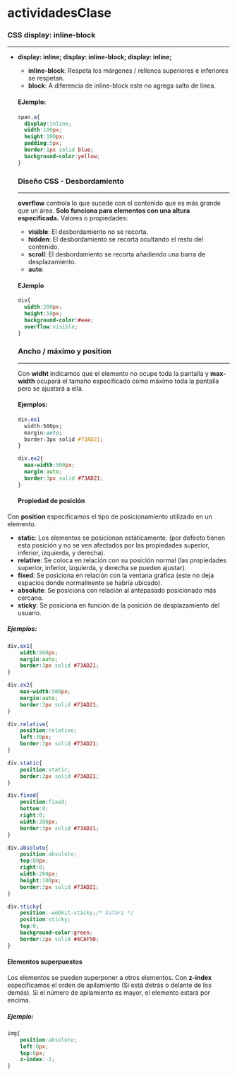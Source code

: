 # actividadesClase


### CSS display: inline-block
------------

- **display: inline; display: inline-block; display: inline;**
	- **inline-block**: Respeta los márgenes / rellenos superiores e inferiores se respetan.
	- **block**: A diferencia de inline-block este no agrega salto de línea.

  #### EJemplo:
  ```css
  span.a{
  	display:inline;
  	width:100px;
  	height:100px;
  	padding:5px;
  	border:1px solid blue;
  	background-color:yellow;
  }
  ```

  ### Diseño CSS - Desbordamiento
  ------------
  **overflow** controla lo que sucede con el contenido que es más grande que un área.
  **Solo funciona para elementos con una altura especificada.**
  Valores o propiedades:
  - **visible**: El desbordamiento no se recorta.
  - **hidden**: El desbordamiento se recorta ocultando el resto del contenido.
  - **scroll**: El desbordamiento se recorta añadiendo una barra de desplazamiento.
  - **auto**:

  #### EJemplo
  ```css
  div{
  	width:200px;
  	height:50px;
  	background-color:#eee;
  	overflow:visible;
  }

  ```

  ### Ancho / máximo y position
  ------------
  Con **widht** indicamos que el elemento no ocupe toda la pantalla y **max-width** ocupará el tamaño especificado como máximo toda la pantalla pero se ajustará a ella.

  #### Ejemplos:
  ```css
  div.ex1
  	width:500px;
  	margin:auto;
  	border:3px solid #73AD21;
  }
  ```
  ```css
  div.ex2{
  	max-width:500px;
  	margin:auto;
  	border:3px solid #73AD21;
  }
  ```

  #### Propiedad de posición
  
Con **position** especificamos el tipo de posicionamiento utilizado en un elemento.
- **static**: Los elementos se posicionan estáticamente. (por defecto tienen esta posición y no se ven afectados por las propiedades superior, inferior, izquierda, y derecha).
- **relative**: Se coloca en relación con su posición normal (las propiedades superior, inferior, izquierda, y derecha se pueden ajustar).
- **fixed**: Se posiciona en relación con la ventana gráfica (este no deja espacios donde normalmente se habría ubicado).
- **absolute**: Se posiciona con relación al antepasado posicionado más cercano.
- **sticky**: Se posiciona en función de la posición de desplazamiento del usuario.

##### Ejemplos:
```css
div.ex1{
	width:500px;
	margin:auto;
	border:3px solid #73AD21;
}
```

```css
div.ex2{
	max-width:500px;
	margin:auto;
	border:3px solid #73AD21;
}
```
```css
div.relative{
	position:relative;
	left:30px;
	border:3px solid #73AD21;
}
```
```css
div.static{
	position:static;
	border:3px solid #73AD21;
}
```
```css
div.fixed{
	position:fixed;
	bottom:0;
	right:0;
	width:300px;
	border:3px solid #73AD21;
}
```
```css
div.absolute{
	position:absolute;
	top:80px;
	right:0;
	width:200px;
	height:100px;
	border:3px solid #73AD21;
}
```
```css
div.sticky{
	position:-webkit-sticky;/* Safari */
	position:sticky;
	top:0;
	background-color:green;
	border:2px solid #4CAF50;
}
```

#### Elementos superpuestos
Los elementos se pueden superponer a otros elementos.
Con **z-index** especificamos el orden de apilamiento (Si está detrás o delante de los demás).
Si el número de apilamiento es mayor, el elemento estará por encima.
##### Ejemplo:
```css
img{
	position:absolute;
	left:0px;
	top:0px;
	z-index:-1;
}
```

